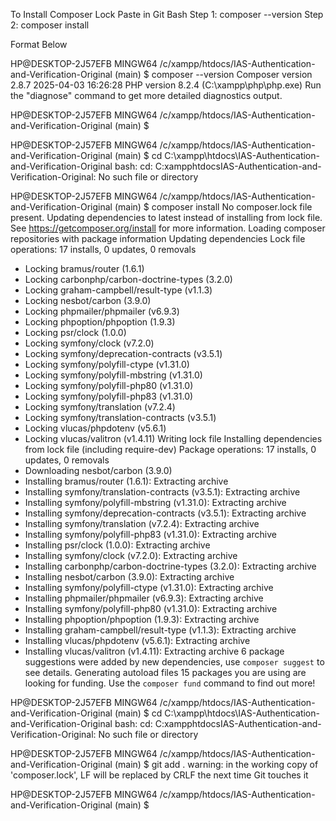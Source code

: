 To Install Composer Lock
Paste in Git Bash
Step 1: composer --version
Step 2: composer install

Format Below

HP@DESKTOP-2J57EFB MINGW64 /c/xampp/htdocs/IAS-Authentication-and-Verification-Original (main)
$ composer --version
Composer version 2.8.7 2025-04-03 16:26:28
PHP version 8.2.4 (C:\xampp\php\php.exe)
Run the "diagnose" command to get more detailed diagnostics output.

HP@DESKTOP-2J57EFB MINGW64 /c/xampp/htdocs/IAS-Authentication-and-Verification-Original (main)
$ 

HP@DESKTOP-2J57EFB MINGW64 /c/xampp/htdocs/IAS-Authentication-and-Verification-Original (main)
$ cd C:\xampp\htdocs\IAS-Authentication-and-Verification-Original
bash: cd: C:xampphtdocsIAS-Authentication-and-Verification-Original: No such file or directory

HP@DESKTOP-2J57EFB MINGW64 /c/xampp/htdocs/IAS-Authentication-and-Verification-Original (main)
$ composer install
No composer.lock file present. Updating dependencies to latest instead of installing from lock file. See https://getcomposer.org/install for 
more information.
Loading composer repositories with package information
Updating dependencies
Lock file operations: 17 installs, 0 updates, 0 removals
  - Locking bramus/router (1.6.1)
  - Locking carbonphp/carbon-doctrine-types (3.2.0)
  - Locking graham-campbell/result-type (v1.1.3)
  - Locking nesbot/carbon (3.9.0)
  - Locking phpmailer/phpmailer (v6.9.3)
  - Locking phpoption/phpoption (1.9.3)
  - Locking psr/clock (1.0.0)
  - Locking symfony/clock (v7.2.0)
  - Locking symfony/deprecation-contracts (v3.5.1)
  - Locking symfony/polyfill-ctype (v1.31.0)
  - Locking symfony/polyfill-mbstring (v1.31.0)
  - Locking symfony/polyfill-php80 (v1.31.0)
  - Locking symfony/polyfill-php83 (v1.31.0)
  - Locking symfony/translation (v7.2.4)
  - Locking symfony/translation-contracts (v3.5.1)
  - Locking vlucas/phpdotenv (v5.6.1)
  - Locking vlucas/valitron (v1.4.11)
Writing lock file
Installing dependencies from lock file (including require-dev)
Package operations: 17 installs, 0 updates, 0 removals
  - Downloading nesbot/carbon (3.9.0)
  - Installing bramus/router (1.6.1): Extracting archive
  - Installing symfony/translation-contracts (v3.5.1): Extracting archive
  - Installing symfony/polyfill-mbstring (v1.31.0): Extracting archive
  - Installing symfony/deprecation-contracts (v3.5.1): Extracting archive
  - Installing symfony/translation (v7.2.4): Extracting archive
  - Installing symfony/polyfill-php83 (v1.31.0): Extracting archive
  - Installing psr/clock (1.0.0): Extracting archive
  - Installing symfony/clock (v7.2.0): Extracting archive
  - Installing carbonphp/carbon-doctrine-types (3.2.0): Extracting archive
  - Installing nesbot/carbon (3.9.0): Extracting archive
  - Installing symfony/polyfill-ctype (v1.31.0): Extracting archive
  - Installing phpmailer/phpmailer (v6.9.3): Extracting archive
  - Installing symfony/polyfill-php80 (v1.31.0): Extracting archive
  - Installing phpoption/phpoption (1.9.3): Extracting archive
  - Installing graham-campbell/result-type (v1.1.3): Extracting archive
  - Installing vlucas/phpdotenv (v5.6.1): Extracting archive
  - Installing vlucas/valitron (v1.4.11): Extracting archive
6 package suggestions were added by new dependencies, use `composer suggest` to see details.
Generating autoload files
15 packages you are using are looking for funding.
Use the `composer fund` command to find out more!

HP@DESKTOP-2J57EFB MINGW64 /c/xampp/htdocs/IAS-Authentication-and-Verification-Original (main)
$ cd C:\xampp\htdocs\IAS-Authentication-and-Verification-Original
bash: cd: C:xampphtdocsIAS-Authentication-and-Verification-Original: No such file or directory

HP@DESKTOP-2J57EFB MINGW64 /c/xampp/htdocs/IAS-Authentication-and-Verification-Original (main)
$ git add .
warning: in the working copy of 'composer.lock', LF will be replaced by CRLF the next time Git touches it

HP@DESKTOP-2J57EFB MINGW64 /c/xampp/htdocs/IAS-Authentication-and-Verification-Original (main)
$
